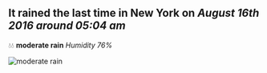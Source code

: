 ## It rained the last time in New York on *August 16th 2016 around 05:04 am*
💧💧  **moderate rain** *Humidity 76%*

![moderate rain](http://openweathermap.org/img/w/10n.png)
